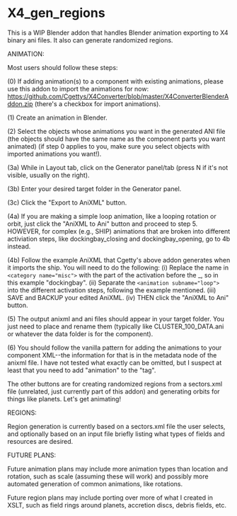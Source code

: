 # X4_gen_regions
This is a WIP Blender addon that handles Blender animation exporting to X4 binary ani files. It also can generate randomized regions.

ANIMATION: 

Most users should follow these steps:

(0) If adding animation(s) to a component with existing animations, please use this addon to import the animations for now: https://github.com/Cgettys/X4Converter/blob/master/X4ConverterBlenderAddon.zip (there's a checkbox for import animations).

(1) Create an animation in Blender.

(2) Select the objects whose animations you want in the generated ANI file (the objects should have the same name as the component parts you want animated) (if step 0 applies to you, make sure you select objects with imported animations you want!).

(3a) While in Layout tab, click on the Generator panel/tab (press N if it's not visible, usually on the right).

(3b) Enter your desired target folder in the Generator panel.

(3c) Click the "Export to AniXML" button.

(4a) If you are making a simple loop animation, like a looping rotation or orbit, just click the "AniXML to Ani" button and proceed to step 5. HOWEVER, for complex (e.g., SHIP) animations that are broken into different activiation steps, like dockingbay_closing and dockingbay_opening, go to 4b instead.

(4b) Follow the example AniXML that Cgetty's above addon generates when it imports the ship. You will need to do the following:
(i) Replace the name in ```<category name="misc">``` with the part of the activation before the _, so in this example "dockingbay". 
(ii) Separate the ```<animation subname="loop">``` into the different activation steps, following the example mentioned. 
(iii) SAVE and BACKUP your edited AniXML.
(iv) THEN click the "AniXML to Ani" button.


(5) The output anixml and ani files should appear in your target folder. You just need to place and rename them (typically like CLUSTER_100_DATA.ani or whatever the data folder is for the component).

(6) You should follow the vanilla pattern for adding the animations to your component XML--the information for that is in the metadata node of the anixml file. I have not tested what exactly can be omitted, but I suspect at least that you need to add "animation" to the "tag".

The other buttons are for creating randomized regions from a sectors.xml file (unrelated, just currently part of this addon) and generating orbits for things like planets. Let's get animating!



REGIONS:

Region generation is currently based on a sectors.xml file the user selects, and optionally based on an input file briefly listing what types of fields and resources are desired.



FUTURE PLANS:

Future animation plans may include more animation types than location and rotation, such as scale (assuming these will work) and possibly more automated generation of common animations, like rotations.

Future region plans may include porting over more of what I created in XSLT, such as field rings around planets, accretion discs, debris fields, etc.
